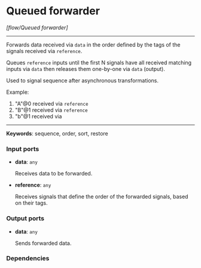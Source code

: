 # Queued forwarder

_[flow/Queued forwarder]_

---

Forwards data received via `data` in the order defined by the tags of the signals received via `reference`.  
  
Queues `reference` inputs until the first N signals have all received matching inputs via `data` then releases them one-by-one via `data` (output).  
  
Used to signal sequence after asynchronous transformations.  
  
Example:  
1. "A"@0 received via `reference`  
2. "B"@1 received via `reference`  
3. "b"@1 received via   

---

__Keywords__: sequence, order, sort, restore

### Input ports

* __data__: ` any `

    Receives data to be forwarded.


* __reference__: ` any `

    Receives signals that define the order of the forwarded signals, based on their tags.

### Output ports

* __data__: ` any `

    Sends forwarded data.

### Dependencies




